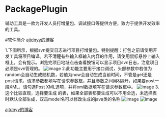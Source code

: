 # PackagePlugin
辅助工具是一款为开发人员打增量包、调试接口等提供方便，致力于提供开发效率的工具。

#软件简介 <a href='http://www.vbox.top' target='_blank'>ajtdnyy的博客</a>

1.下图所示，根据svn提交日志进行项目打增量包。特别提醒：打包之前请使用开发工具将项目编译。若不清楚有些输入框输入内容的作用，请使用鼠标悬停上输入框上，会有提示。浏览完项目地址点击查看按钮可以显示项目svn日志，注意项目必须是svn管理的。
![image](http://www.vbox.top/wp-content/uploads/2017/07/QQ%E6%88%AA%E5%9B%BE20170712092940.png)
2.此功能主要用于接口调试，头部参数中若值为random会自动生成随机数，若值为now会自动生成当前时间，不管是get还是post请求，请求参数都填写在请求参数框，并且参数之间用&隔开，如果要post一段XML，请勾选Post XML选项，并将xml数据填写在请求参数框中。
![image](http://www.vbox.top/wp-content/uploads/2017/07/QQ%E6%88%AA%E5%9B%BE20170712093125.png)
3.这个比较直观，选择要生成 的表，如果全部表都要生成可以不用全选，未选择表时默认全部生成，双击model名可以修改生成的java类的名称
![image](http://www.vbox.top/wp-content/uploads/2017/07/QQ%E6%88%AA%E5%9B%BE20170712093233.png)
![image](http://www.vbox.top/wp-content/uploads/2017/07/QQ%E6%88%AA%E5%9B%BE20170712093248.png)

<a href='http://www.vbox.top' target='_blank'>ajtdnyy的博客</a>
